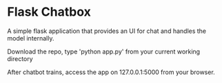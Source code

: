 # Flask Chatbox

A simple flask application that provides an UI for chat and handles the model internally.

Download the repo, type 'python app.py' from your current working directory

After chatbot trains, access the app on 127.0.0.1:5000 from your browser.
